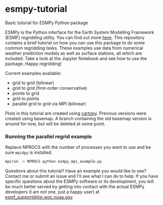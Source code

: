 # esmpy-tutorial
Basic tutorial for ESMPy Python package

ESMPy is the Python interface for the Earth System Modelling Framework (ESMF) regridding utility. You can find out more [here](https://www.earthsystemcog.org/projects/esmpy/). This repository contains a brief tutorial on how you can use this package to do some common regridding tasks. These examples use data from numerical weather prediction models as well as surface stations, all which are included. Take a look at the Jupyter Notebook and see how to use the package. Happy regridding!

Current examples available:
  * grid to grid (bilinear)
  * grid to grid (first-order conservative)
  * points to grid
  * grid to points
  * parallel grid to grid via MPI (bilinear)

Plots in this tutorial are created using [cartopy](https://github.com/SciTools/cartopy). Previous versions were created using basemap. A branch containing the old basemap version is around for now, but will be deleted at some point.

### Running the parallel regrid example
Replace NPROCS with the number of processes you want to use and be sure `mpi4py` is installed.
```bash
mpirun -n NPROCS python esmpy_mpi_example.py
```

Questions about this tutorial? Have an example you would like to see? Contact me or submit an issue and I'll see what I can do to help. If you have specific questions about the ESMPy software or its development, you will be much better served by getting into contact with the actual ESMPy developers (I am _not_ one, just a happy user) at [esmf_support@list.woc.noaa.gov](mailto:esmf_support@list.woc.noaa.gov).
